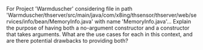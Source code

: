 For Project 'Warmduscher' considering file in path 'Warmduscher/thserver/src/main/java/com/x8ing/thsensor/thserver/web/services/info/bean/MemoryInfo.java' with name 'MemoryInfo.java'... 
Explain the purpose of having both a no-argument constructor and a constructor that takes arguments. What are the use cases for each in this context, and are there potential drawbacks to providing both?